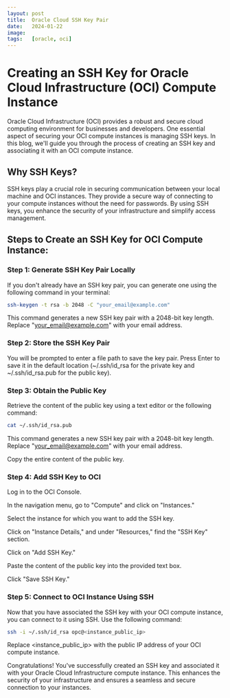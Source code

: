 ```yaml
---
layout: post
title:  Oracle Cloud SSH Key Pair
date:   2024-01-22
image:  
tags:   [oracle, oci]
---
```

# Creating an SSH Key for Oracle Cloud Infrastructure (OCI) Compute Instance

Oracle Cloud Infrastructure (OCI) provides a robust and secure cloud computing environment for businesses and developers. One essential aspect of securing your OCI compute instances is managing SSH keys. In this blog, we'll guide you through the process of creating an SSH key and associating it with an OCI compute instance.

## Why SSH Keys?

SSH keys play a crucial role in securing communication between your local machine and OCI instances. They provide a secure way of connecting to your compute instances without the need for passwords. By using SSH keys, you enhance the security of your infrastructure and simplify access management.

## Steps to Create an SSH Key for OCI Compute Instance:

### Step 1: Generate SSH Key Pair Locally

If you don't already have an SSH key pair, you can generate one using the following command in your terminal:

```bash
ssh-keygen -t rsa -b 2048 -C "your_email@example.com"
```

This command generates a new SSH key pair with a 2048-bit key length. Replace "your_email@example.com" with your email address.

### Step 2: Store the SSH Key Pair
You will be prompted to enter a file path to save the key pair. Press Enter to save it in the default location (~/.ssh/id_rsa for the private key and ~/.ssh/id_rsa.pub for the public key).

### Step 3: Obtain the Public Key
Retrieve the content of the public key using a text editor or the following command:

```bash
cat ~/.ssh/id_rsa.pub
```
This command generates a new SSH key pair with a 2048-bit key length. Replace "your_email@example.com" with your email address.

Copy the entire content of the public key.

### Step 4: Add SSH Key to OCI
Log in to the OCI Console.

In the navigation menu, go to "Compute" and click on "Instances."

Select the instance for which you want to add the SSH key.

Click on "Instance Details," and under "Resources," find the "SSH Key" section.

Click on "Add SSH Key."

Paste the content of the public key into the provided text box.

Click "Save SSH Key."

### Step 5: Connect to OCI Instance Using SSH
Now that you have associated the SSH key with your OCI compute instance, you can connect to it using SSH. Use the following command:

```bash
ssh -i ~/.ssh/id_rsa opc@<instance_public_ip>
```

Replace <instance_public_ip> with the public IP address of your OCI compute instance.

Congratulations! You've successfully created an SSH key and associated it with your Oracle Cloud Infrastructure compute instance. This enhances the security of your infrastructure and ensures a seamless and secure connection to your instances.
